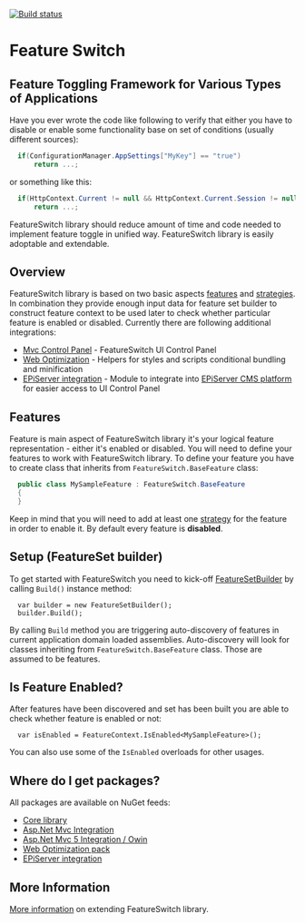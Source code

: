 [![Build status](https://ci.appveyor.com/api/projects/status/clard5agcutb7ctc/branch/master?svg=true)](https://ci.appveyor.com/project/ValdisIljuconoks/featureswitch/branch/master)

Feature Switch
=============

## Feature Toggling Framework for Various Types of Applications
Have you ever wrote the code like following to verify that either you have to disable or enable some functionality base on set of conditions (usually different sources):

```csharp
  if(ConfigurationManager.AppSettings["MyKey"] == "true")
      return ...;
```

or something like this:

```csharp
  if(HttpContext.Current != null && HttpContext.Current.Session != null && HttpContext.Current.Session["MyKey"] == "true")
      return ...;
```

FeatureSwitch library should reduce amount of time and code needed to implement feature toggle in unified way.
FeatureSwitch library is easily adoptable and extendable.

## Overview
FeatureSwitch library is based on two basic aspects [features](https://github.com/valdisiljuconoks/FeatureSwitch/wiki#features) and [strategies](https://github.com/valdisiljuconoks/FeatureSwitch/wiki#strategies). In combination they provide enough input data for feature set builder to construct feature context to be used later to check whether particular feature is enabled or disabled.
Currently there are following additional integrations:
* [Mvc Control Panel](https://github.com/valdisiljuconoks/FeatureSwitch/wiki/Asp.Net-MVC-Integration) - FeatureSwitch UI Control Panel
* [Web Optimization](https://github.com/valdisiljuconoks/FeatureSwitch/wiki/Web-Optimization-Helpers) - Helpers for styles and scripts conditional bundling and minification
* [EPiServer integration](https://github.com/valdisiljuconoks/FeatureSwitch/wiki/EPiServer-Integration) - Module to integrate into [EPiServer CMS platform](http://www.episerver.com) for easier access to UI Control Panel

## Features
Feature is main aspect of FeatureSwitch library it's your logical feature representation - either it's enabled or disabled. You will need to define your features to work with FeatureSwitch library.
To define your feature you have to create class that inherits from `FeatureSwitch.BaseFeature` class:

```csharp
  public class MySampleFeature : FeatureSwitch.BaseFeature
  {
  }
```

Keep in mind that you will need to add at least one [strategy](https://github.com/valdisiljuconoks/FeatureSwitch/wiki#strategies) for the feature in order to enable it.
By default every feature is **disabled**.


## Setup (FeatureSet builder)
To get started with FeatureSwitch you need to kick-off [FeatureSetBuilder](https://github.com/valdisiljuconoks/FeatureSwitch/blob/master/FeatureSwitch/FeatureSetBuilder.cs) by calling `Build()` instance method:

```
  var builder = new FeatureSetBuilder();
  builder.Build();
```

By calling `Build` method you are triggering auto-discovery of features in current application domain loaded assemblies. Auto-discovery will look for classes inheriting from `FeatureSwitch.BaseFeature` class. Those are assumed to be features.

## Is Feature Enabled?
After features have been discovered and set has been built you are able to check whether feature is enabled or not:

```
  var isEnabled = FeatureContext.IsEnabled<MySampleFeature>();
```

You can also use some of the `IsEnabled` overloads for other usages.

## Where do I get packages?
All packages are available on NuGet feeds:
* [Core library](https://www.nuget.org/packages/FeatureSwitch/)
* [Asp.Net Mvc Integration](https://www.nuget.org/packages/FeatureSwitch.AspNet.Mvc/)
* [Asp.Net Mvc 5 Integration / Owin](https://www.nuget.org/packages/FeatureSwitch.AspNet.Mvc5/)
* [Web Optimization pack](https://www.nuget.org/packages/FeatureSwitch.Web.Optimization/)
* [EPiServer integration](http://nuget.episerver.com/en/OtherPages/Package/?packageId=FeatureSwitch.EPiServer)

## More Information
[More information](https://github.com/valdisiljuconoks/FeatureSwitch/wiki/Extending-FeatureSwitch-library) on extending FeatureSwitch library.
